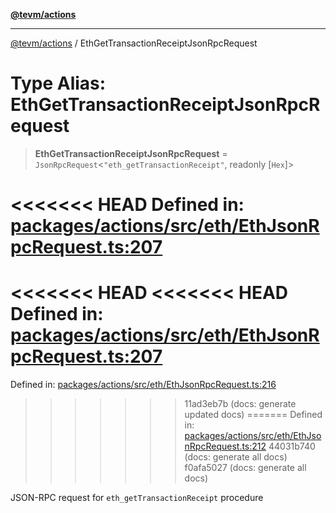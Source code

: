 [**@tevm/actions**](../README.md)

***

[@tevm/actions](../globals.md) / EthGetTransactionReceiptJsonRpcRequest

# Type Alias: EthGetTransactionReceiptJsonRpcRequest

> **EthGetTransactionReceiptJsonRpcRequest** = `JsonRpcRequest`\<`"eth_getTransactionReceipt"`, readonly \[`Hex`\]\>

<<<<<<< HEAD
Defined in: [packages/actions/src/eth/EthJsonRpcRequest.ts:207](https://github.com/evmts/tevm-monorepo/blob/main/packages/actions/src/eth/EthJsonRpcRequest.ts#L207)
=======
<<<<<<< HEAD
<<<<<<< HEAD
Defined in: [packages/actions/src/eth/EthJsonRpcRequest.ts:207](https://github.com/evmts/tevm-monorepo/blob/main/packages/actions/src/eth/EthJsonRpcRequest.ts#L207)
=======
Defined in: [packages/actions/src/eth/EthJsonRpcRequest.ts:216](https://github.com/evmts/tevm-monorepo/blob/main/packages/actions/src/eth/EthJsonRpcRequest.ts#L216)
>>>>>>> 11ad3eb7b (docs: generate updated docs)
=======
Defined in: [packages/actions/src/eth/EthJsonRpcRequest.ts:212](https://github.com/evmts/tevm-monorepo/blob/main/packages/actions/src/eth/EthJsonRpcRequest.ts#L212)
>>>>>>> 44031b740 (docs: generate all docs)
>>>>>>> f0afa5027 (docs: generate all docs)

JSON-RPC request for `eth_getTransactionReceipt` procedure
